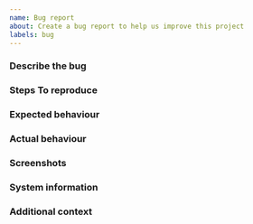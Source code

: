 ```yaml
---
name: Bug report
about: Create a bug report to help us improve this project
labels: bug
---
```


<!-- markdownlint-disable MD041 -->
### Describe the bug

<!--
  A clear and concise description of what the bug is.
-->

### Steps To reproduce

<!--
  A concise, repeatable, example of how to reproduce the issue.
-->

### Expected behaviour

<!--
  A clear and concise description of what you expected to happen.
-->

### Actual behaviour

<!--
  A clear and concise description of what actually happened. If an exception occurred, please include a stack trace if available.
-->

### Screenshots

<!--
  If applicable, add screenshots to help explain your problem.
-->

### System information

<!--
 - OS: [e.g. Windows 11]
 - Application Version [e.g. Git commit SHA]
 - .NET version (e.g. output from `dotnet --info`)
-->

### Additional context

<!--
  Add any other context about the problem here.
-->
